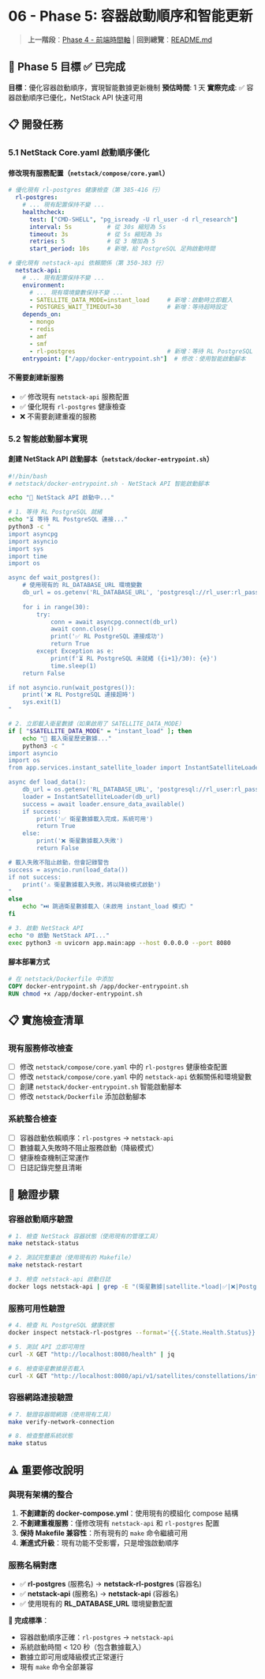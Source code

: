 # 06 - Phase 5: 容器啟動順序和智能更新

> **上一階段**：[Phase 4 - 前端時間軸](./05-phase4-frontend-timeline.md) | **回到總覽**：[README.md](./README.md)

## 🎯 Phase 5 目標 ✅ **已完成**
**目標**：優化容器啟動順序，實現智能數據更新機制
**預估時間**: 1 天
**實際完成**: ✅ 容器啟動順序已優化，NetStack API 快速可用

## 📋 開發任務

### 5.1 NetStack Core.yaml 啟動順序優化

#### **修改現有服務配置**（`netstack/compose/core.yaml`）
```yaml
# 優化現有 rl-postgres 健康檢查（第 385-416 行）
  rl-postgres:
    # ... 現有配置保持不變 ...
    healthcheck:
      test: ["CMD-SHELL", "pg_isready -U rl_user -d rl_research"]
      interval: 5s          # 從 30s 縮短為 5s
      timeout: 3s           # 從 5s 縮短為 3s  
      retries: 5            # 從 3 增加為 5
      start_period: 10s     # 新增，給 PostgreSQL 足夠啟動時間

# 優化現有 netstack-api 依賴關係（第 350-383 行）
  netstack-api:
    # ... 現有配置保持不變 ...
    environment:
      # ... 現有環境變數保持不變 ...
      - SATELLITE_DATA_MODE=instant_load     # 新增：啟動時立即載入
      - POSTGRES_WAIT_TIMEOUT=30             # 新增：等待超時設定
    depends_on:
      - mongo
      - redis
      - amf
      - smf
      - rl-postgres                          # 新增：等待 RL PostgreSQL 就緒
    entrypoint: ["/app/docker-entrypoint.sh"]  # 修改：使用智能啟動腳本
```

#### **不需要創建新服務**
- ✅ 修改現有 `netstack-api` 服務配置
- ✅ 優化現有 `rl-postgres` 健康檢查
- ❌ 不需要創建重複的服務

### 5.2 智能啟動腳本實現

#### **創建 NetStack API 啟動腳本**（`netstack/docker-entrypoint.sh`）
```bash
#!/bin/bash
# netstack/docker-entrypoint.sh - NetStack API 智能啟動腳本

echo "🚀 NetStack API 啟動中..."

# 1. 等待 RL PostgreSQL 就緒
echo "⏳ 等待 RL PostgreSQL 連接..."
python3 -c "
import asyncpg
import asyncio
import sys
import time
import os

async def wait_postgres():
    # 使用現有的 RL_DATABASE_URL 環境變數
    db_url = os.getenv('RL_DATABASE_URL', 'postgresql://rl_user:rl_password@rl-postgres:5432/rl_research')
    
    for i in range(30):
        try:
            conn = await asyncpg.connect(db_url)
            await conn.close()
            print('✅ RL PostgreSQL 連接成功')
            return True
        except Exception as e:
            print(f'⏳ RL PostgreSQL 未就緒 ({i+1}/30): {e}')
            time.sleep(1)
    return False

if not asyncio.run(wait_postgres()):
    print('❌ RL PostgreSQL 連接超時')
    sys.exit(1)
"

# 2. 立即載入衛星數據（如果啟用了 SATELLITE_DATA_MODE）
if [ "$SATELLITE_DATA_MODE" = "instant_load" ]; then
    echo "📡 載入衛星歷史數據..."
    python3 -c "
import asyncio
import os
from app.services.instant_satellite_loader import InstantSatelliteLoader

async def load_data():
    db_url = os.getenv('RL_DATABASE_URL', 'postgresql://rl_user:rl_password@rl-postgres:5432/rl_research')
    loader = InstantSatelliteLoader(db_url)
    success = await loader.ensure_data_available()
    if success:
        print('✅ 衛星數據載入完成，系統可用')
        return True
    else:
        print('❌ 衛星數據載入失敗')
        return False

# 載入失敗不阻止啟動，但會記錄警告
success = asyncio.run(load_data())
if not success:
    print('⚠️ 衛星數據載入失敗，將以降級模式啟動')
"
else
    echo "⏭️ 跳過衛星數據載入（未啟用 instant_load 模式）"
fi

# 3. 啟動 NetStack API
echo "🌐 啟動 NetStack API..."
exec python3 -m uvicorn app.main:app --host 0.0.0.0 --port 8080
```

#### **腳本部署方式**
```dockerfile
# 在 netstack/Dockerfile 中添加
COPY docker-entrypoint.sh /app/docker-entrypoint.sh
RUN chmod +x /app/docker-entrypoint.sh
```

## 📋 實施檢查清單

### **現有服務修改檢查**
- [ ] 修改 `netstack/compose/core.yaml` 中的 `rl-postgres` 健康檢查配置
- [ ] 修改 `netstack/compose/core.yaml` 中的 `netstack-api` 依賴關係和環境變數
- [ ] 創建 `netstack/docker-entrypoint.sh` 智能啟動腳本
- [ ] 修改 `netstack/Dockerfile` 添加啟動腳本

### **系統整合檢查**
- [ ] 容器啟動依賴順序：`rl-postgres` → `netstack-api`
- [ ] 數據載入失敗時不阻止服務啟動（降級模式）
- [ ] 健康檢查機制正常運作
- [ ] 日誌記錄完整且清晰

## 🧪 驗證步驟

### **容器啟動順序驗證**
```bash
# 1. 檢查 NetStack 容器狀態（使用現有的管理工具）
make netstack-status

# 2. 測試完整重啟（使用現有的 Makefile）
make netstack-restart

# 3. 檢查 netstack-api 啟動日誌
docker logs netstack-api | grep -E "(衛星數據|satellite.*load|✅|❌|PostgreSQL)"
```

### **服務可用性驗證**
```bash
# 4. 檢查 RL PostgreSQL 健康狀態
docker inspect netstack-rl-postgres --format='{{.State.Health.Status}}'

# 5. 測試 API 立即可用性
curl -X GET "http://localhost:8080/health" | jq

# 6. 檢查衛星數據是否載入
curl -X GET "http://localhost:8080/api/v1/satellites/constellations/info" | jq
```

### **容器網路連接驗證**
```bash
# 7. 驗證容器間網路（使用現有工具）
make verify-network-connection

# 8. 檢查整體系統狀態
make status
```

## ⚠️ 重要修改說明

### **與現有架構的整合**
1. **不創建新的 docker-compose.yml**：使用現有的模組化 compose 結構
2. **不創建重複服務**：僅修改現有 `netstack-api` 和 `rl-postgres` 配置
3. **保持 Makefile 兼容性**：所有現有的 `make` 命令繼續可用
4. **漸進式升級**：現有功能不受影響，只是增強啟動順序

### **服務名稱對應**
- ✅ **rl-postgres** (服務名) → **netstack-rl-postgres** (容器名)
- ✅ **netstack-api** (服務名) → **netstack-api** (容器名)
- ✅ 使用現有的 **RL_DATABASE_URL** 環境變數配置

**🎯 完成標準**：
- 容器啟動順序正確：`rl-postgres` → `netstack-api`
- 系統啟動時間 < 120 秒（包含數據載入）
- 數據立即可用或降級模式正常運行
- 現有 `make` 命令全部兼容

